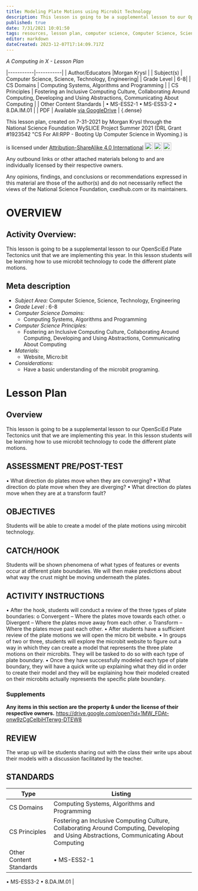 ```yaml
---
title: Modeling Plate Motions using Microbit Technology
description: This lesson is going to be a supplemental lesson to our OpenSciEd Plate Tectonics unit that we are implementing this year. In this lesson students will be learning how to use microbit technology to code the different plate motions.
published: true
date: 7/31/2021 10:01:50
tags: resources, lesson plan, computer science, Computer Science, Science, Technology, Engineering 
editor: markdown
dateCreated: 2023-12-07T17:14:09.717Z
---
```

*A Computing in X - Lesson Plan*

|-----------|-----------|
| Author/Educators |Morgan Krysl |
| Subject(s) | Computer Science, Science, Technology, Engineering|
| Grade Level | 6-8|
| CS Domains | Computing Systems, Algorithms and Programming |
| CS Principles | Fostering an Inclusive Computing Culture, Collaborating Around Computing, Developing and Using Abstractions, Communicating About Computing |
| Other Content Standards | •        MS-ESS2-1
•        MS-ESS3-2 
•        8.DA.IM.01 | 
| PDF | Available [via GoogleDrive](https://drive.google.com/open?id=19jEeZ8cmJKsyI9HV0vVAqRnCxSiR8PCt) |
{.dense}






This lesson plan, created on 7-31-2021 by Morgan Krysl through the National Science Foundation WySLICE Project Summer 2021 (DRL Grant #1923542 "CS For All:RPP - Booting Up Computer Science in Wyoming.) is  <p xmlns:cc="http://creativecommons.org/ns#" >  is licensed under <a href="http://creativecommons.org/licenses/by-sa/4.0/?ref=chooser-v1" target="_blank" rel="license noopener noreferrer" style="display:inline-block;">Attribution-ShareAlike 4.0 International<img style="height:22px!important;margin-left:3px;vertical-align:text-bottom;" src="https://mirrors.creativecommons.org/presskit/icons/cc.svg?ref=chooser-v1"><img style="height:22px!important;margin-left:3px;vertical-align:text-bottom;" src="https://mirrors.creativecommons.org/presskit/icons/by.svg?ref=chooser-v1"><img style="height:22px!important;margin-left:3px;vertical-align:text-bottom;" src="https://mirrors.creativecommons.org/presskit/icons/sa.svg?ref=chooser-v1"></a></p>


Any outbound links or other attached materials belong to and are individually licensed by their respective owners. 


Any opinions, findings, and conclusions or recommendations expressed in this material are those of the author(s) and do not necessarily reflect the views of the National Science Foundation, cxedhub.com or its maintainers.


# OVERVIEW
## Activity Overview:  
This lesson is going to be a supplemental lesson to our OpenSciEd Plate Tectonics unit that we are implementing this year. In this lesson students will be learning how to use microbit technology to code the different plate motions.
## Meta description
+ *Subject Area:* Computer Science, Science, Technology, Engineering 
+ *Grade Level :* 6-8 
+ *Computer Science Domains:*
   + Computing Systems, Algorithms and Programming
+ *Computer Science Principles:*
   + Fostering an Inclusive Computing Culture, Collaborating Around Computing, Developing and Using Abstractions, Communicating About Computing
+ *Materials:* 
   + Website, Micro:bit
+ *Considerations:*
   + Have a basic understanding of the microbit programing.


# Lesson Plan
## Overview
This lesson is going to be a supplemental lesson to our OpenSciEd Plate Tectonics unit that we are implementing this year. In this lesson students will be learning how to use microbit technology to code the different plate motions.
## ASSESSMENT PRE/POST-TEST
•        What direction do plates move when they are converging? 
•        What direction do plate move when they are diverging? 
•        What direction do plates move when they are at a transform fault?
## OBJECTIVES
Students will be able to create a model of the plate motions using mircobit technology.


## CATCH/HOOK
Students will be shown phenomena of what types of features or events occur at different plate boundaries. We will then make predictions about what way the crust might be moving underneath the plates.


## ACTIVITY INSTRUCTIONS
•        After the hook, students will conduct a review of the three types of plate boundaries: 
o        Convergent – Where the plates move towards each other. 
o        Divergent – Where the plates move away from each other. 
o        Transform – Where the plates move past each other. 
•        After students have a sufficient review of the plate motions we will open the micro bit website. 
•        In groups of two or three, students will explore the microbit website to figure out a way in which they can create a model that represents the three plate motions on their microbits. They will be tasked to do so with each type of plate boundary. 
•        Once they have successfully modeled each type of plate boundary, they will have a quick write up explaining what they did in order to create their model and they will be explaining how their modeled created on their microbits actually represents the specific plate boundary.


### Supplements
**Any items in this section are the property & under the license of their respective owners.**
https://drive.google.com/open?id=1MW_FDAt-onw9zCgCeIbiHTerwg-DTEW8




## REVIEW
The wrap up will be students sharing out with the class their write ups about their models with a discussion facilitated by the teacher.
## STANDARDS        
| Type | Listing | 
|-----------|-----------|
| CS Domains  | Computing Systems, Algorithms and Programming|
| CS Principles   | Fostering an Inclusive Computing Culture, Collaborating Around Computing, Developing and Using Abstractions, Communicating About Computing|
| Other Content Standards | •        MS-ESS2-1
•        MS-ESS3-2 
•        8.DA.IM.01  |